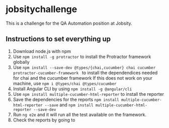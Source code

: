 # jobsitychallenge
This is a challenge for the QA Automation position at Jobsity.

## Instructions to set everything up

1. Download node.js with npm 
2. Use `npm install -g protractor` to install the Protractor framework globally
3. Use `npm install --save-dev @types/{chai,cucumber} chai cucumber protractor-cucumber-framework ` to install the dependendices needed for chai and the cucumber framework
    If this does not work on your machine, use `npm i @types/chai @types/cucumber`
4. Install Angular CLI by using `npm install -g @angular/cli`
5. Use `npm install multiple-cucumber-html-reporter` to install the reporter
6. Save the dependencies for the reports `npm install multiple-cucumber-html-reporter --save` and `npm install multiple-cucumber-html-reporter --save-dev`
7. Run `ng e2e` and it will run all the test available on the framework.
8. Check the reports by going to
